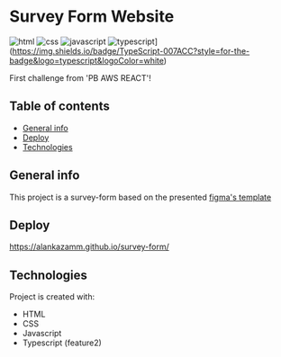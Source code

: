 # Survey Form Website
![html](https://img.shields.io/badge/HTML5-E34F26?style=for-the-badge&logo=html5&logoColor=white)
![css](https://img.shields.io/badge/CSS3-1572B6?style=for-the-badge&logo=css3&logoColor=white)
![javascript](https://img.shields.io/badge/JavaScript-F7DF1E?style=for-the-badge&logo=javascript&logoColor=black)
![typescript](https://img.shields.io/badge/Typescript-F7DF1E?style=for-the-badge&logo=typescript&logoColor=blue)](https://img.shields.io/badge/TypeScript-007ACC?style=for-the-badge&logo=typescript&logoColor=white)

First challenge from 'PB AWS REACT'!

## Table of contents
* [General info](#general-info)
* [Deploy](#deploy)
* [Technologies](#technologies)


## General info
This project is a survey-form based on the presented [figma's template](https://www.figma.com/file/5I2a5ibNzVl3B0IyLnvKp3/survey-form---desktop-type-(Community)-(Copy)?node-id=0%3A1&t=wLYEkX7x4PX3Koqg-0)

## Deploy
https://alankazamm.github.io/survey-form/
	
## Technologies
Project is created with:
* HTML 
* CSS 
* Javascript
* Typescript (feature2)
	

